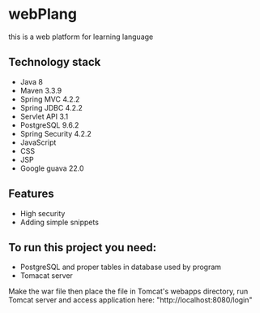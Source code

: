 # webPlang

this is a web platform for learning language

## Technology stack

* Java 8
* Maven 3.3.9
* Spring MVC 4.2.2
* Spring JDBC 4.2.2
* Servlet API 3.1
* PostgreSQL 9.6.2
* Spring Security 4.2.2
* JavaScript
* CSS
* JSP
* Google guava 22.0

## Features

* High security
* Adding simple snippets

## To run this project you need:

- PostgreSQL and proper tables in database used by program
- Tomacat server

Make the war file then place the file in Tomcat's webapps directory, run Tomcat server and access application here: "http://localhost:8080/login"
